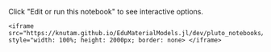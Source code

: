 Click "Edit or run this notebook" to see interactive options.

```@raw html
<iframe src="https://knutam.github.io/EduMaterialModels.jl/dev/pluto_notebooks/viscoplasticity.html" style="width: 100%; height: 2000px; border: none> </iframe> 
```